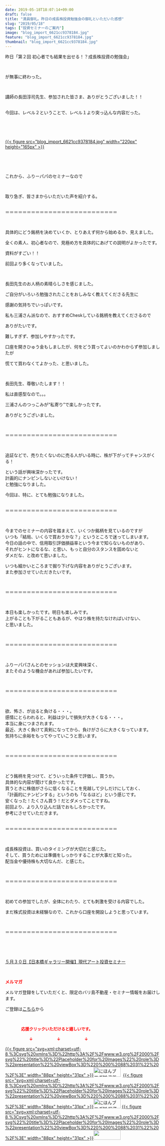 ```yaml
---
date: 2019-05-18T18:07:14+09:00
draft: false
title: "満員御礼。昨日の成長株投資勉強会の御礼といただいた感想"
slug: "2019/05/18"
tags: ["投資セミナーのご案内"]
image: "blog_import_6621cc9378184.jpg"
feature: "blog_import_6621cc9378184.jpg"
thumbnail: "blog_import_6621cc9378184.jpg"
---
```

<p>昨日「第２回 初心者でも結果を出せる！？成長株投資の勉強会」</p><p> </p><p>が無事に終わった。</p><p> </p><p>講師の長田淳司先生、参加された皆さま、ありがとうございました！！</p><p><br/>今回は、レベル２ということで、レベル１より突っ込んな内容だった。</p><p> </p><p> </p><p><a href="blog_import_6621cc9378184.jpg">{{< figure src="blog_import_6621cc9378184.jpg" width="220px" height="165px" >}}</a></p><p> </p><p> </p><p>これから、ふりーパパのセミナーなので</p><p> </p><p>取り急ぎ、皆さまからいただいた声を紹介する。</p><p><br/>＝＝＝＝＝＝＝＝＝＝＝＝＝＝＝＝＝＝＝＝＝＝＝＝＝＝</p><p> </p><p>具体的にどう銘柄を決めていくか、とりあえず何から始めるか、見えました。</p><p>全くの素人、初心者なので、見極め方を具体的にあげての説明がよかったです。</p><p>資料がすごい！！</p><p>前回より多くなっていました。</p><p> </p><p>長田先生のお人柄の素晴らしさを感じました。</p><p>ご自分がいろいろ勉強されたことをおしみなく教えてくださる先生に</p><p>感謝の気持ちでいっぱいです。</p><p>私も三浦さん派なので、おすすめCheskしている銘柄を教えてくださるので</p><p>ありがたいです。</p><p>難しすぎず、参加しやすかったです。</p><p>口座を開きひゅう金もしましたが、何をどう買ってよいのかわからず参加しましたが</p><p>慌てて買わなくてよかった、と思いました。</p><p> </p><p>長田先生、尊敬いたします！！</p><p>私は直感型なので。。。</p><p>三浦さんのつっこみが“私寄り”で楽しかったです。</p><p>ありがとうございました。</p><p> </p><p>＝＝＝＝＝＝＝＝＝＝＝＝＝＝＝＝＝＝＝＝＝＝＝＝＝＝</p><p> </p><p>追証などで、売りたくないのに売る人がいる時に、株が下がってチャンスがくる！</p><p>という話が興味深かったです。<br/>計画的にナンピンしないといけない！<br/>と勉強になりました。</p><p>今回は、特に、とても勉強になりました。</p><p><br/>＝＝＝＝＝＝＝＝＝＝＝＝＝＝＝＝＝＝＝＝＝＝＝＝＝＝</p><p> </p><p>今までのセミナーの内容を踏まえて、いくつか銘柄を見ているのですが<br/>いつも「結局、いくらで買おうかな？」というところで迷ってしまいます。<br/>今日の話の中で、信用取引評価損益率という今まで知らないものがあり、<br/>それがヒントになるな、と思い、もっと自分のスタンスを固めないと<br/>ダメだな、と改めて思いました。</p><p>いつも細かいところまで掘り下げな内容をありがとうございます。<br/>また参加させていただきたいです。</p><p> </p><p>＝＝＝＝＝＝＝＝＝＝＝＝＝＝＝＝＝＝＝＝＝＝＝＝＝＝</p><p> </p><p>本日も楽しかったです。明日も楽しみです。<br/>上がることも下がることもあるが、やはり株を持たなければいけない、<br/>と思いました。</p><p> </p><p>＝＝＝＝＝＝＝＝＝＝＝＝＝＝＝＝＝＝＝＝＝＝＝＝＝＝</p><p> </p><p>ふりーパパさんとのセッションは大変興味深く、<br/>またそのような機会があれば参加したいです。</p><p> </p><p>＝＝＝＝＝＝＝＝＝＝＝＝＝＝＝＝＝＝＝＝＝＝＝＝＝＝</p><p> </p><p>欲、怖さ、が出ると負ける・・・。<br/>感情にとらわれると、利益は少しで損失が大きくなる・・・。<br/>本当に身につまされます。<br/>最近、大きく負けて真剣になってから、負けがさらに大きくなっています。<br/>気持ちに余裕をもってやっていこうと思います。</p><p> </p><p>＝＝＝＝＝＝＝＝＝＝＝＝＝＝＝＝＝＝＝＝＝＝＝＝＝＝</p><p> </p><p>どう銘柄を見つけて、どういった条件で評価し、買うか。<br/>具体的な内容が聞けて良かったです。<br/>買うときに株価がさらに低くなることを見越して少しだけにしておく、<br/>「計画的にナンピンする」というのも「なるほど」という感じです。<br/>安くなった！たくさん買う！だとダメってことですね。<br/>前回より、より入り込んだ話でおもしろかったです。<br/>参考にさせていただきます。</p><p><br/>＝＝＝＝＝＝＝＝＝＝＝＝＝＝＝＝＝＝＝＝＝＝＝＝＝＝</p><p> </p><p>成長株投資は、買いのタイミングが大切だと感じた。<br/>そして、買うためには準備をしっかりすることが大事だと知った。<br/>配当金や優待株も大切なんだ、と感じた。</p><p> </p><p>＝＝＝＝＝＝＝＝＝＝＝＝＝＝＝＝＝＝＝＝＝＝＝＝＝＝</p><p> </p><p>初めての参加でしたが、全体にわたり、とても刺激を受ける内容でした。</p><p>まだ株式投資は未経験なので、これから口座を開設しようと思っています。</p><p> </p><p>＝＝＝＝＝＝＝＝＝＝＝＝＝＝＝＝＝＝＝＝＝＝＝＝＝＝</p><p> </p><p> </p><p><a href="https://ameblo.jp/baliclub/entry-12460608263.html" target="_blank">５月３０日【日本橋ギャラリー開催】現代アート投資セミナー</a></p><p> </p><p><span style="font-weight: bold;"><span style="color: rgb(255, 0, 0);">メルマガ</span></span></p><p>メルマガ登録をしていただくと、限定のバリ島不動産・セミナー情報をお届けします。</p><p>ご登録は<a href="f9eeVI" target="_blank">こちら</a>から</p><p style="text-align: center;"> </p><p><font color="#ff0000" size="2"><strong>　　　　応援クリックいただけると嬉しいです。</strong></font></p><p><font color="#ff0000" size="2"><strong>　　　　　　↓　　　　　　↓　　　　　　↓</strong></font></p><p><a href="ranking.html?p_cid=01260127" id="&amp;blogmura_banner">{{< figure src="svg+xml;charset=utf-8,%3Csvg%20xmlns%3D%22http%3A%2F%2Fwww.w3.org%2F2000%2Fsvg%22%20title%3D%22Placeholder%20for%20Images%22%20role%3D%22presentation%22%20viewBox%3D%220%200%2088%2031%22%20%2F%3E" width="88px" height="31px" >}}<noscript><img alt="にほんブログ村 海外生活ブログ バリ島情報へ" border="0" height="31" src="//overseas.blogmura.com/bali/img/bali88_31.gif" width="88"></noscript></a>  <a href="ranking.html?p_cid=01260127" id="&amp;blogmura_banner">{{< figure src="svg+xml;charset=utf-8,%3Csvg%20xmlns%3D%22http%3A%2F%2Fwww.w3.org%2F2000%2Fsvg%22%20title%3D%22Placeholder%20for%20Images%22%20role%3D%22presentation%22%20viewBox%3D%220%200%2088%2031%22%20%2F%3E" width="88px" height="31px" >}}<noscript><img alt="にほんブログ村 投資ブログ 不動産投資へ" border="0" height="31" src="//investment.blogmura.com/hudousantoushi/img/hudousantoushi88_31.gif" width="88"></noscript></a> <a href="link.php?1804582" title="人気ブログランキングへ">{{< figure src="svg+xml;charset=utf-8,%3Csvg%20xmlns%3D%22http%3A%2F%2Fwww.w3.org%2F2000%2Fsvg%22%20title%3D%22Placeholder%20for%20Images%22%20role%3D%22presentation%22%20viewBox%3D%220%200%2088%2031%22%20%2F%3E" width="88px" height="31px" >}}<noscript><img border="0" height="31" src="https://blog.with2.net/img/banner/banner_22.gif" width="88"></noscript></a></p>

